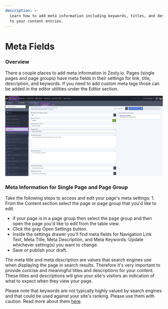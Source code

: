 ```yaml
---
description: >-
  Learn how to add meta information including keywords, titles, and descriptions
  to your content entries.
---
```


# Meta Fields

### Overview

There a couple places to add meta information in Zesty.io. Pages \(single pages and page groups\) have meta fields in their settings for link, title, description, and keywords. If you need to add custom meta tags those can be added in the editor utilities under the Editor section.

![An item&apos;s meta information shown in the Content section.](../../../.gitbook/assets/content-meta-data.png)

### Meta Information for Single Page and Page Group

Take the following steps to access and edit your page's meta settings: 1. From the Content section select the page or page group that you'd like to edit.

* if your page is in a page group then select the page group and then open the page you'd like to edit from the table view. 
* Click the gray Open Settings button.  
* Inside the settings drawer you'll find meta fields for Navigation Link Text, Meta Title, Meta Description, and Meta Keywords. Update whichever setting\(s\) you want to change.
* Save or publish your draft.  

The meta title and meta description are values that search engines use when displaying the page in search results. Therefore it's very important to provide concise and meaningful titles and descriptions for your content. These titles and descriptions will give your site's visitors an indication of what to expect when they view your page.

Please note that keywords are not typically highly valued by search engines and that could be used against your site's ranking. Please use them with caution. Read more about them [here](https://webmasters.googleblog.com/2009/09/google-does-not-use-keywords-meta-tag.html).

